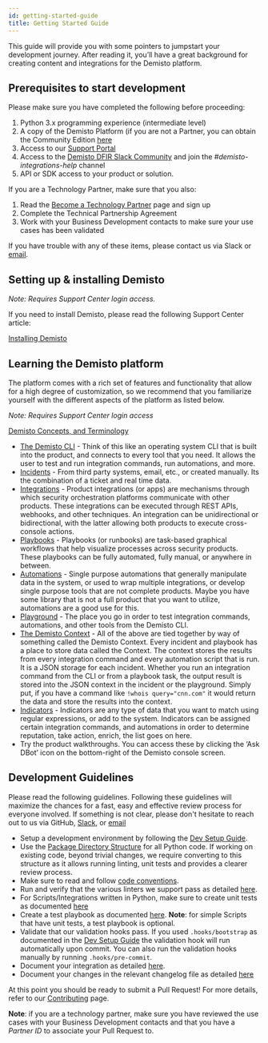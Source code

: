 ```yaml
---
id: getting-started-guide
title: Getting Started Guide
---
```


This guide will provide you with some pointers to jumpstart your development journey. After reading it, you’ll have a great background for creating content and integrations for the Demisto platform.

## Prerequisites to start development

Please make sure you have completed the following before proceeding:

1. Python 3.x programming experience (intermediate level)
2. A copy of the Demisto Platform (if you are not a Partner, you can obtain the Community Edition [here](https://start.paloaltonetworks.com/sign-up-for-demisto-free-edition)
3. Access to our [Support Portal]("https://support.demisto.com/")
4. Access to the [Demisto DFIR Slack Community]("https://start.paloaltonetworks.com/join-our-slack-community") and join the *#demisto-integrations-help* channel
5. API or SDK access to your product or solution.  

If you are a Technology Partner, make sure that you also:

1. Read the [Become a Technology Partner](../../partners/become-a-tech-partner) page and sign up
2. Complete the Technical Partnership Agreement
3. Work with your Business Development contacts to make sure your use cases has been validated

If you have trouble with any of these items, please contact us via Slack or [email](mailto:info@demisto.com).

## Setting up & installing Demisto

*Note: Requires Support Center login access.*

If you need to install Demisto, please read the following Support Center article:

<a href="https://support.demisto.com/hc/en-us/sections/360001323614-Installing-Demisto" target="_blank">Installing Demisto</a>

## Learning the Demisto platform

The platform comes with a rich set of features and functionality that allow for a high degree of customization, so we recommend that you familiarize yourself with the different aspects of the platform as listed below.

*Note: Requires Support Center login access*

[Demisto Concepts, and Terminology](https://support.demisto.com/hc/en-us/articles/360005126713-Demisto-Components-Concepts-and-Terminology)

* [The Demisto CLI](https://support.demisto.com/hc/en-us/articles/115002333194-The-CLI-Command-Line-) - Think of this like an operating system CLI that is built into the product, and connects to every tool that you need. It allows the user to test and run integration commands, run automations, and more. 
* [Incidents](https://support.demisto.com/hc/en-us/articles/360005126713-Demisto-Components-Concepts-and-Terminology#h_571910869151527515268695) - From third party systems, email, etc., or created manually. Its the combination of a ticket and real time data. 
* [Integrations](https://support.demisto.com/hc/en-us/articles/360005126713-Demisto-Components-Concepts-and-Terminology#h_401233651221527515275882) - Product integrations (or apps) are mechanisms through which security orchestration platforms communicate with other products. These integrations can be executed through REST APIs, webhooks, and other techniques. An integration can be unidirectional or bidirectional, with the latter allowing both products to execute cross-console actions.
* [Playbooks](https://support.demisto.com/hc/en-us/articles/360005126713-Demisto-Components-Concepts-and-Terminology#h_17615621281527515282557) -  Playbooks (or runbooks) are task-based graphical workflows that help visualize processes across security products. These playbooks can be fully automated, fully manual, or anywhere in between.
* [Automations](https://support.demisto.com/hc/en-us/articles/360005126713-Demisto-Components-Concepts-and-Terminology#h_471741284321527515376864) - Single purpose automations that generally manipulate data in the system, or used to wrap multiple integrations, or develop single purpose tools that are not complete products. Maybe you have some library that is not a full product that you want to utilize, automations are a good use for this. 
* [Playground](https://support.demisto.com/hc/en-us/articles/360005126713-Demisto-Components-Concepts-and-Terminology#h_638814023411527515421050) - The place you go in order to test integration commands, automations, and other tools from the Demisto CLI. 
* [The Demisto Context](https://support.demisto.com/hc/en-us/articles/115006268708-Demisto-Incident-Context) - All of the above are tied together by way of something called the Demisto Context. Every incident and playbook has a place to store data called the Context. The context stores the results from every integration command and every automation script that is run. It is a JSON storage for each incident. Whether you run an integration command from the CLI or from a playbook task, the output result is stored into the JSON context in the incident or the playground. Simply put, if you have a command like ``` !whois query="cnn.com" ``` it would return the data and store the results into the context.  
* [Indicators](https://support.demisto.com/hc/en-us/articles/360005126713-Demisto-Components-Concepts-and-Terminology#h_812388463361527515415520) - Indicators are any type of data that you want to match using regular expressions, or add to the system. Indicators can be assigned certain integration commands, and automations in order to determine reputation, take action, enrich, the list goes on here. 
* Try the product walkthroughs. You can access these by clicking the ‘Ask DBot’ icon on the bottom-right of the Demisto console screen.

## Development Guidelines

Please read the following guidelines. Following these guidelines will maximize the chances for a fast, easy and effective review process for everyone involved. If something is not clear, please don't hesitate to reach out to us via GitHub, [Slack](http://go.demisto.com/join-our-slack-community), or [email](mailto:info@demisto.com)

* Setup a development environment by following the [Dev Setup Guide](dev-setup).
* Use the [Package Directory Structure](package-dir) for all Python code. If working on existing code, beyond trivial changes, we require converting to this structure as it allows running linting, unit tests and provides a clearer review process.
* Make sure to read and follow [code conventions](code-conventions).
* Run and verify that the various linters we support pass as detailed [here](linting).
* For Scripts/Integrations written in Python, make sure to create unit tests as documented [here](unit-testing)
* Create a test playbook as documented [here](testing). **Note**: for simple Scripts that have unit tests, a test playbook is optional.
* Validate that our validation hooks pass. If you used `.hooks/bootstrap` as documented in the [Dev Setup Guide](dev-setup) the validation hook will run automatically upon commit. You can also run the validation hooks manually by running `.hooks/pre-commit`.
* Document your integration as detailed [here](integration-docs).
* Document your changes in the relevant changelog file as detailed [here](changelog)

At this point you should be ready to submit a Pull Request! For more details, refer to our [Contributing](https://github.com/demisto/content/blob/master/CONTRIBUTING.md) page.

**Note**: if you are a technology partner, make sure you have reviewed the use cases with your Business Development contacts and that you have a *Partner ID* to associate your Pull Request to.
